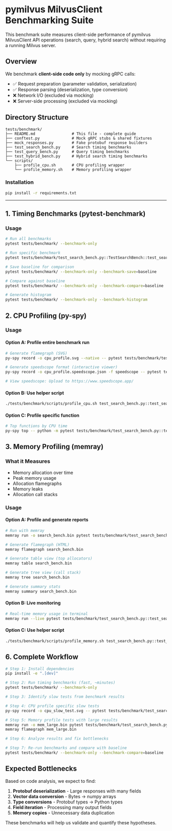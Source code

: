 # pymilvus MilvusClient Benchmarking Suite

This benchmark suite measures client-side performance of pymilvus MilvusClient API operations (search, query, hybrid search) without requiring a running Milvus server.

## Overview

We benchmark **client-side code only** by mocking gRPC calls:
- ✅ Request preparation (parameter validation, serialization)
- ✅ Response parsing (deserialization, type conversion)
- ❌ Network I/O (excluded via mocking)
- ❌ Server-side processing (excluded via mocking)

## Directory Structure

```
tests/benchmark/
├── README.md                # This file - complete guide
├── conftest.py              # Mock gRPC stubs & shared fixtures
├── mock_responses.py        # Fake protobuf response builders
├── test_search_bench.py     # Search timing benchmarks
├── test_query_bench.py      # Query timing benchmarks
├── test_hybrid_bench.py     # Hybrid search timing benchmarks
└── scripts/
    ├── profile_cpu.sh       # CPU profiling wrapper
    └── profile_memory.sh    # Memory profiling wrapper
```

### Installation

```bash
pip install -r requirements.txt
```

---

## 1. Timing Benchmarks (pytest-benchmark)
### Usage

```bash
# Run all benchmarks
pytest tests/benchmark/ --benchmark-only

# Run specific benchmark
pytest tests/benchmark/test_search_bench.py::TestSearchBench::test_search_float32 --benchmark-only

# Save baseline for comparison
pytest tests/benchmark/ --benchmark-only --benchmark-save=baseline

# Compare against baseline
pytest tests/benchmark/ --benchmark-only --benchmark-compare=baseline

# Generate histogram
pytest tests/benchmark/ --benchmark-only --benchmark-histogram
```

## 2. CPU Profiling (py-spy)
### Usage

#### Option A: Profile entire benchmark run

```bash
# Generate flamegraph (SVG)
py-spy record -o cpu_profile.svg --native -- pytest tests/benchmark/test_search_bench.py::TestSearchBench::test_search_float32 -v

# Generate speedscope format (interactive viewer)
py-spy record -o cpu_profile.speedscope.json -f speedscope -- pytest tests/benchmark/test_search_bench.py::TestSearchBench::test_search_float32 -v

# View speedscope: Upload to https://www.speedscope.app/
```

#### Option B: Use helper script

```bash
./tests/benchmark/scripts/profile_cpu.sh test_search_bench.py::test_search_float32
```

#### Option C: Profile specific function

```bash
# Top functions by CPU time
py-spy top -- python -m pytest tests/benchmark/test_search_bench.py::test_search_float32 -v
```

## 3. Memory Profiling (memray)

### What it Measures
- Memory allocation over time
- Peak memory usage
- Allocation flamegraphs
- Memory leaks
- Allocation call stacks

### Usage

#### Option A: Profile and generate reports

```bash
# Run with memray
memray run -o search_bench.bin pytest tests/benchmark/test_search_bench.py::test_search_float32 -v

# Generate flamegraph (HTML)
memray flamegraph search_bench.bin

# Generate table view (top allocators)
memray table search_bench.bin

# Generate tree view (call stack)
memray tree search_bench.bin

# Generate summary stats
memray summary search_bench.bin
```

#### Option B: Live monitoring

```bash
# Real-time memory usage in terminal
memray run --live pytest tests/benchmark/test_search_bench.py::test_search_float32 -v
```

#### Option C: Use helper script

```bash
./tests/benchmark/scripts/profile_memory.sh test_search_bench.py::test_search_float32
```

## 6. Complete Workflow

```bash
# Step 1: Install dependencies
pip install -e ".[dev]"

# Step 2: Run timing benchmarks (fast, ~minutes)
pytest tests/benchmark/ --benchmark-only

# Step 3: Identify slow tests from benchmark results

# Step 4: CPU profile specific slow tests
py-spy record -o cpu_slow_test.svg -- pytest tests/benchmark/test_search_bench.py::test_slow_one -v

# Step 5: Memory profile tests with large results
memray run -o mem_large.bin pytest tests/benchmark/test_search_bench.py::test_large_results -v
memray flamegraph mem_large.bin

# Step 6: Analyze results and fix bottlenecks

# Step 7: Re-run benchmarks and compare with baseline
pytest tests/benchmark/ --benchmark-only --benchmark-compare=baseline
```

## Expected Bottlenecks

Based on code analysis, we expect to find:

1. **Protobuf deserialization** - Large responses with many fields
2. **Vector data conversion** - Bytes → numpy arrays
3. **Type conversions** - Protobuf types → Python types
4. **Field iteration** - Processing many output fields
5. **Memory copies** - Unnecessary data duplication

These benchmarks will help us validate and quantify these hypotheses.
